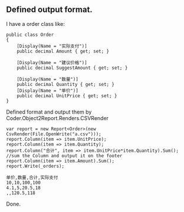 
## Defined output format.

I have a order class like:
```
public class Order
{
    [Display(Name = "实际支付")]
    public decimal Amount { get; set; }

    [Display(Name = "建议价格")]
    public decimal SuggestAmount { get; set; }

    [Display(Name = "数量")]
    public decimal Quantity { get; set; }
    [Display(Name = "单价")]
    public decimal UnitPrice { get; set; }
}

```
Defined format and output them by Coder.Object2Report.Renders.CSVRender

```
var report = new Report<Order>(new CsvRender(File.OpenWrite("a.csv")));
report.Column(item => item.UnitPrice); 
report.Column(item => item.Quantity);
report.Column("合计", item => item.UnitPrice*item.Quantity).Sum();  //sum the Column and output it on the footer
report.Column(item => item.Amount).Sum();
report.Write(_orders);

```

```  CSV-File
单价,数量,合计,实际支付
10,10,100,100
4.1,5,20.5,18
,,120.5,118

```

Done.

